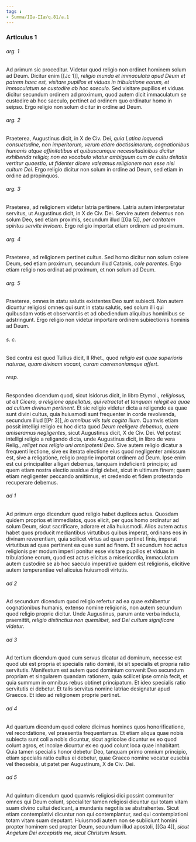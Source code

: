 ```yaml
---
tags : 
- Summa/IIa-IIæ/q.81/a.1
---
```


### Articulus 1

###### arg. 1
Ad primum sic proceditur. Videtur quod religio non ordinet hominem solum ad Deum. Dicitur enim [[Jc 1]], *religio munda et immaculata apud Deum et patrem haec est, visitare pupillos et viduas in tribulatione eorum, et immaculatum se custodire ab hoc saeculo*. Sed visitare pupillos et viduas dicitur secundum ordinem ad proximum, quod autem dicit immaculatum se custodire ab hoc saeculo, pertinet ad ordinem quo ordinatur homo in seipso. Ergo religio non solum dicitur in ordine ad Deum.

###### arg. 2
Praeterea, Augustinus dicit, in X de Civ. Dei, *quia Latina loquendi consuetudine, non imperitorum, verum etiam doctissimorum, cognationibus humanis atque affinitatibus et quibuscumque necessitudinibus dicitur exhibenda religio; non eo vocabulo vitatur ambiguum cum de cultu deitatis vertitur quaestio, ut fidenter dicere valeamus religionem non esse nisi cultum Dei*. Ergo religio dicitur non solum in ordine ad Deum, sed etiam in ordine ad propinquos.

###### arg. 3
Praeterea, ad religionem videtur latria pertinere. Latria autem interpretatur servitus, ut Augustinus dicit, in X de Civ. Dei. Servire autem debemus non solum Deo, sed etiam proximis, secundum illud [[Ga 5]], *per caritatem spiritus servite invicem*. Ergo religio importat etiam ordinem ad proximum.

###### arg. 4
Praeterea, ad religionem pertinet cultus. Sed homo dicitur non solum colere Deum, sed etiam proximum, secundum illud Catonis, *cole parentes*. Ergo etiam religio nos ordinat ad proximum, et non solum ad Deum.

###### arg. 5
Praeterea, omnes in statu salutis existentes Deo sunt subiecti. Non autem dicuntur religiosi omnes qui sunt in statu salutis, sed solum illi qui quibusdam votis et observantiis et ad obediendum aliquibus hominibus se adstringunt. Ergo religio non videtur importare ordinem subiectionis hominis ad Deum.

###### s. c.
Sed contra est quod Tullius dicit, II Rhet., quod *religio est quae superioris naturae, quam divinam vocant, curam caeremoniamque affert*.

###### resp.
Respondeo dicendum quod, sicut Isidorus dicit, in libro Etymol., *religiosus, ut ait Cicero, a religione appellatus, qui retractat et tanquam relegit ea quae ad cultum divinum pertinent*. Et sic religio videtur dicta a religendo ea quae sunt divini cultus, quia huiusmodi sunt frequenter in corde revolvenda, secundum illud [[Pr 3]], *in omnibus viis tuis cogita illum*. Quamvis etiam possit intelligi religio ex hoc dicta quod *Deum reeligere debemus, quem amiseramus negligentes*, sicut Augustinus dicit, X de Civ. Dei. Vel potest intelligi religio a religando dicta, unde Augustinus dicit, in libro de vera Relig., *religet nos religio uni omnipotenti Deo*. Sive autem religio dicatur a frequenti lectione, sive ex iterata electione eius quod negligenter amissum est, sive a religatione, religio proprie importat ordinem ad Deum. Ipse enim est cui principaliter alligari debemus, tanquam indeficienti principio; ad quem etiam nostra electio assidue dirigi debet, sicut in ultimum finem; quem etiam negligenter peccando amittimus, et credendo et fidem protestando recuperare debemus.

###### ad 1
Ad primum ergo dicendum quod religio habet duplices actus. Quosdam quidem proprios et immediatos, quos elicit, per quos homo ordinatur ad solum Deum, sicut sacrificare, adorare et alia huiusmodi. Alios autem actus habet quos producit mediantibus virtutibus quibus imperat, ordinans eos in divinam reverentiam, quia scilicet virtus ad quam pertinet finis, imperat virtutibus ad quas pertinent ea quae sunt ad finem. Et secundum hoc actus religionis per modum imperii ponitur esse visitare pupillos et viduas in tribulatione eorum, quod est actus elicitus a misericordia, immaculatum autem custodire se ab hoc saeculo imperative quidem est religionis, elicitive autem temperantiae vel alicuius huiusmodi virtutis.

###### ad 2
Ad secundum dicendum quod religio refertur ad ea quae exhibentur cognationibus humanis, extenso nomine religionis, non autem secundum quod religio proprie dicitur. Unde Augustinus, parum ante verba inducta, praemittit, *religio distinctius non quemlibet, sed Dei cultum significare videtur*.

###### ad 3
Ad tertium dicendum quod cum servus dicatur ad dominum, necesse est quod ubi est propria et specialis ratio dominii, ibi sit specialis et propria ratio servitutis. Manifestum est autem quod dominium convenit Deo secundum propriam et singularem quandam rationem, quia scilicet ipse omnia fecit, et quia summum in omnibus rebus obtinet principatum. Et ideo specialis ratio servitutis ei debetur. Et talis servitus nomine latriae designatur apud Graecos. Et ideo ad religionem proprie pertinet.

###### ad 4
Ad quartum dicendum quod colere dicimus homines quos honorificatione, vel recordatione, vel praesentia frequentamus. Et etiam aliqua quae nobis subiecta sunt coli a nobis dicuntur, sicut agricolae dicuntur ex eo quod colunt agros, et incolae dicuntur ex eo quod colunt loca quae inhabitant. Quia tamen specialis honor debetur Deo, tanquam primo omnium principio, etiam specialis ratio cultus ei debetur, quae Graeco nomine vocatur eusebia vel theosebia, ut patet per Augustinum, X de Civ. Dei.

###### ad 5
Ad quintum dicendum quod quamvis religiosi dici possint communiter omnes qui Deum colunt, specialiter tamen religiosi dicuntur qui totam vitam suam divino cultui dedicant, a mundanis negotiis se abstrahentes. Sicut etiam contemplativi dicuntur non qui contemplantur, sed qui contemplationi totam vitam suam deputant. Huiusmodi autem non se subiiciunt homini propter hominem sed propter Deum, secundum illud apostoli, [[Ga 4]], *sicut Angelum Dei excepistis me, sicut Christum Iesum*.

